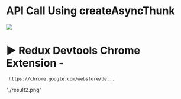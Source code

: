 # API Call Using createAsyncThunk 

<image src="./result.png">

# ► Redux Devtools Chrome Extension -
```
 https://chrome.google.com/webstore/de...

 ```
 "./result2.png"